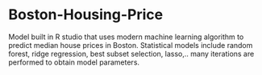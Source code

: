 # Boston-Housing-Price
Model built in R studio that uses modern machine learning algorithm to predict median house prices in Boston. Statistical models include random forest, ridge regression, best subset selection, lasso,.. many iterations are performed to obtain model parameters. 
